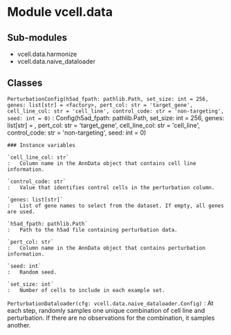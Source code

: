 Module vcell.data
=================

Sub-modules
-----------
* vcell.data.harmonize
* vcell.data.naive_dataloader

Classes
-------

`PerturbationConfig(h5ad_fpath: pathlib.Path, set_size: int = 256, genes: list[str] = <factory>, pert_col: str = 'target_gene', cell_line_col: str = 'cell_line', control_code: str = 'non-targeting', seed: int = 0)`
:   Config(h5ad_fpath: pathlib.Path, set_size: int = 256, genes: list[str] = <factory>, pert_col: str = 'target_gene', cell_line_col: str = 'cell_line', control_code: str = 'non-targeting', seed: int = 0)

    ### Instance variables

    `cell_line_col: str`
    :   Column name in the AnnData object that contains cell line information.

    `control_code: str`
    :   Value that identifies control cells in the perturbation column.

    `genes: list[str]`
    :   List of gene names to select from the dataset. If empty, all genes are used.

    `h5ad_fpath: pathlib.Path`
    :   Path to the h5ad file containing perturbation data.

    `pert_col: str`
    :   Column name in the AnnData object that contains perturbation information.

    `seed: int`
    :   Random seed.

    `set_size: int`
    :   Number of cells to include in each example set.

`PerturbationDataloader(cfg: vcell.data.naive_dataloader.Config)`
:   At each step, randomly samples one unique combination of cell line and perturbation. If there are no observations for the combination, it samples another.